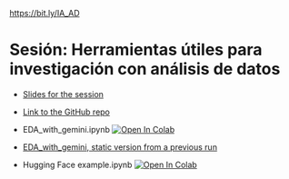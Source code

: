 <a href="https://fsansegundo.github.io/Herramientas_IA_analisis_datos" style="font-size: 200%; font-weight: bold;">https://bit.ly/IA_AD</a>



# Sesión: Herramientas útiles para investigación con análisis de datos

+ [Slides for the session](DA_AI.html)

+ [Link to the GitHub repo](https://github.com/fsansegundo/Herramientas_IA_analisis_datos)
 
+ EDA_with_gemini.ipynb [![Open In Colab](https://colab.research.google.com/assets/colab-badge.svg)](https://colab.research.google.com/github/fsansegundo/Herramientas_IA_analisis_datos/blob/main/EDA_with_gemini.ipynb)

+ [EDA_with_gemini, static version from a previous run](https://fsansegundo.github.io/Herramientas_IA_analisis_datos/EDA_with_gemini_V1.html)

+ Hugging Face example.ipynb [![Open In Colab](https://colab.research.google.com/assets/colab-badge.svg)](https://colab.research.google.com/github/fsansegundo/Herramientas_IA_analisis_datos/blob/main/HuggingFace_Example.ipynb)




